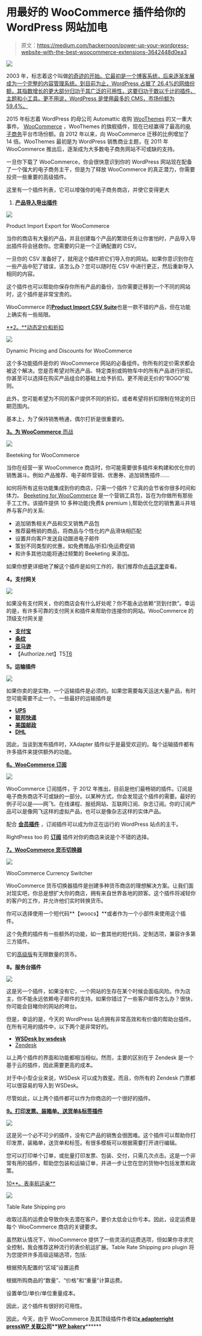 # 用最好的 WooCommerce 插件给你的 WordPress 网站加电

> 原文：<https://medium.com/hackernoon/power-up-your-wordpress-website-with-the-best-woocommerce-extensions-3642448d0ea3>

![](img/77be2c8c1906578925fc57ac677cfa57.png)

2003 年，标志着这个叫做[的奇迹的开始。它最初是一个博客系统，后来逐渐发展成为一个完整的内容管理系统。到目前为止，WordPress 占据了 26.4%的网络份额，其指数增长的更大部分归功于其广泛的可用性，这要归功于数以千计的插件、主题和小工具。更不用说，WordPress 是使用最多的 CMS，市场份额为 59.4%。](https://wordpress.org/)

2015 年标志着 WordPress 的母公司 Automattic 收购 [WooThemes](https://woocommerce.com/) 的又一重大事件。 [WooCommerce](https://hackernoon.com/tagged/woocommerce) ，WooThemes 的旗舰插件，现在已经赢得了最高的[电子商务](https://hackernoon.com/tagged/ecommerce)平台市场份额。自 2012 年以来，向 WooCommerce 迁移的比例增加了 14 倍。WooThemes 最初是为 WordPress 销售商业主题，在 2011 年 WooCommerce 推出后，逐渐成为大多数电子商务网站不可或缺的支持。

一旦你下载了 WooCommerce，你会很快意识到你的 WordPress 网站现在配备了一个强大的电子商务主干，但是为了释放 WooCommerce 的真正潜力，你需要投资一些重要的高级插件。

这里有一个插件列表，它可以增强你的电子商务商店，并使它变得更大

1.  [**产品导入导出插件**](https://www.xadapter.com/product/product-import-export-plugin-for-woocommerce/)

![](img/a2dcd91bdbee52cf7202e5b33b9afdfb.png)

Product Import Export for WooCommerce

当你的商店有大量的产品，并且创建每个产品的繁琐任务让你害怕时，产品导入导出插件将会拯救你。您需要的只是一个正确配置的 CSV。

一旦你的 CSV 准备好了，就用这个插件把它们导入你的网站。如果你意识到你在一些产品中犯了错误，该怎么办？您可以随时在 CSV 中进行更正，然后重新导入相同的内容。

这个插件也可以帮助你保存你所有产品的备份，当你需要迁移到一个不同的网站时，这个插件是非常宝贵的。

WooCommerce 的[**Product Import CSV Suite**](https://woocommerce.com/products/product-csv-import-suite/)也是一款不错的产品，但在功能上确实有一些局限。

[**2。**动态定价和折扣](https://www.xadapter.com/product/dynamic-pricing-discounts-woocommerce/)

![](img/7bb1050ba40398084e14ddc578ebf8b6.png)

Dynamic Pricing and Discounts for WooCommerce

这个多功能插件是你的 WooCommerce 网站的必备组件。你所有的定价需求都会被这个解决。您是否希望对所选产品、特定类别或购物车中的所有产品进行折扣。你甚至可以选择在购买产品组合的基础上给予折扣。更不用说无价的“BOGO”规则。

此外，您可能希望为不同的客户提供不同的折扣，或者希望将折扣限制在特定的日期范围内。

基本上，为了保持销售畅通，偶尔打折是很重要的。

[**3。为 WooCommerce** 而战](https://beeketing.com/beeketing-for-woocommerce)

![](img/987e0ba78693b83acb085228ac4387b6.png)

Beeteking for WooCommerce

当你在经营一家 WooCommerce 商店时，你可能需要很多插件来构建和优化你的销售漏斗。例如:产品推荐、电子邮件营销、优惠券、追加销售插件……

如何将所有这些功能集成到你的商店，只需一个插件？它真的会节省你很多时间和体力。 [Beeketing for WooCommerce](https://beeketing.com/beeketing-for-woocommerce) 是一个营销工具包，旨在为你做所有那些手工工作。该插件提供 10 多种功能(免费& premium ),帮助优化您的销售漏斗并培养与客户的关系:

*   追加销售相关产品和交叉销售产品包
*   推荐最畅销的商品，将商品与个性化的产品滑块相匹配
*   设置并向客户发送自动跟进电子邮件
*   策划不同类型的优惠，如免费赠品/折扣/免运费促销
*   和许多其他功能将通过频繁的 Beeketing 来添加。

如果你想更详细地了解这个插件是如何工作的，我们推荐你[点击这里](https://beeketing.com/beeketing-for-woocommerce)查看。

**4。支付网关**

![](img/416f2ca88cb1baa0400413395a9405c1.png)

如果没有支付网关，你的商店会有什么好处呢？你不能永远依赖“货到付款”。幸运的是，有许多可靠的支付网关和插件来帮助你连接你的网站。WooCommerce 的顶级支付网关是

*   [**支付宝**](https://docs.woocommerce.com/document/paypal-standard/)
*   [**条纹**](https://www.xadapter.com/product/stripe-payment-gateway-for-woocommerce/)
*   [**亚马逊**](https://www.xadapter.com/product/amazon-payments-gateway-woocommerce/)
*   【Authorize.net】T5[T6](https://codecanyon.net/item/authorizenet-credit-card-gateway-for-woocommerce/1336994)

**5。运输插件**

![](img/428e508961475ec1d40af0aa9d17b114.png)

如果你卖的是实物，一个运输插件是必须的。如果您需要每天运送大量产品，有时您可能需要不止一个。一些最好的运输插件是

*   [**UPS**](https://www.xadapter.com/product/woocommerce-ups-shipping-plugin-with-print-label/)
*   [**联邦快递**](https://www.xadapter.com/product/woocommerce-fedex-shipping-plugin-with-print-label/)
*   [**美国邮政**](https://www.xadapter.com/product/woocommerce-usps-shipping-plugin-with-print-label/)
*   [**DHL**](https://www.xadapter.com/product/woocommerce-dhl-shipping-plugin-with-print-label/)

因此，当谈到发布插件时，XAdapter 插件似乎是最受欢迎的。每个运输插件都有许多插件来提供额外的功能。

[**6。WooCommerce 订阅**](https://woocommerce.com/products/woocommerce-subscriptions/)

![](img/fa6e605ff3014fca62f69f0814cbeab2.png)

WooCommerce 订阅插件，于 2012 年推出，目前是他们最畅销的插件。订阅是电子商务商店不可或缺的一部分。以某种方式，你会发现这个插件的需要。最好的例子可以是——网飞、在线课程、报纸网站、互联网订阅、杂志订阅。你的订阅产品可以是像网飞这样的虚拟产品，也可以是像杂志这样的实体产品。

配合 [**会员插件**](https://woocommerce.com/products/woocommerce-memberships/) ，订阅插件可以成为你正在运行的 WordPress 站点的主干。

RightPress too 的 [**订阅**](https://codecanyon.net/item/subscriptio-woocommerce-subscriptions/8754068) 插件对你的商店来说是个不错的选择。

[**7。WooCommerce 货币切换器**](https://wordpress.org/plugins/woocommerce-currency-switcher/)

![](img/137a4937750a0ec0f83a21f51d8b1d5a.png)

WooCommerce Currency Switcher

WooCommerce 货币切换器插件是创建多种货币商店的理想解决方案。让我们面对现实吧，你总是想扩大你的商店，拥有来自世界各地的顾客。这个插件将减轻你的客户的工作，并允许他们实时转换货币。

你可以选择使用一个短代码**【woocs】**或者作为一个小部件来使用这个插件。

这个免费的插件有一些额外的功能，如一套其他的短代码，定制选项，兼容许多第三方插件。

它的[高级版](https://codecanyon.net/item/woocommerce-currency-switcher/8085217)有无限数量的货币。

**8。服务台插件**

![](img/f8c0f1b7945ca933c18e077a07c0434c.png)

这是另一个插件，如果没有它，一个网站的生存在某个时候会面临风险。作为店主，你不能永远依赖电子邮件的支持。如果你错过了一些客户邮件怎么办？很快，你可能会目睹你的网站的垮台。

但是，幸运的是，今天的 WordPress 站点拥有非常高效和有价值的帮助台插件。在所有可用的插件中，以下两个是非常好的。

*   [**WSDesk by wsdesk**](https://wsdesk.com/)
*   [Zendesk](https://www.zendesk.com/)

以上两个插件的界面和功能都相当相似。然而，主要的区别在于 Zendesk 是一个基于云的插件，因此需要更高的成本。

对于中小型企业来说，WSDesk 可以成为救星。而且，你所有的 Zendesk 门票都可以很容易的导入到 WSDesk。

尽管如此，以上两个插件都可以作为你商店的一个很好的插件。

[**9。打印发票、装箱单、送货单&标签插件**](https://www.xadapter.com/product/print-invoices-packing-list-labels-for-woocommerce/)

![](img/bcc2d6ed1dcf49a9107b6ed617f4653f.png)

这是另一个必不可少的插件，没有它产品的销售会很困难。这个插件可以帮助你打印发票，装箱单，送货单和标签。有很多模板可以根据需要打开进行编辑。

您可以打印单个订单，或批量打印发票、包装、交付，只需几次点击。这是一个非常有用的插件，帮助您包装和运输订单，并进一步让您在您的货物中包括发票和政策。

[10**。表率航运亲**](https://www.xadapter.com/product/woocommerce-table-rate-shipping-pro-plugin/)

![](img/7a4eaa144d76f099942e04c57136005a.png)

Table Rate Shipping pro

收取过高的运费会导致你失去潜在客户。要价太低会让你亏本。因此，设定运费是每个 WooCommerce 商店的关键要求。

虽然默认情况下，WooCommerce 提供了一些灵活的运费选项，但如果你寻求完全控制，我会推荐这种流行的表价航运扩展。Table Rate Shipping pro plugin 将为您提供许多高级运输选项，包括:

根据预先配置的“区域”设置运费

根据所购商品的“数量”、“价格”和“重量”计算运费。

设置单位/单价/单位重量成本。

因此，这个插件有很好的可用性。

因此，今天，由于 WooCommerce 及其顶级插件作者如[](https://yithemes.com/)****[**x adapter**](https://www.xadapter.com)**[**right press**](https://codecanyon.net/user/rightpress/portfolio)**[**WP 关联公司**](https://affiliatewp.com/)**[**WP bakery**](https://codecanyon.net/user/wpbakery)**********